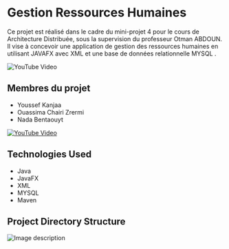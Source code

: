 # Gestion Ressources Humaines

Ce projet est réalisé dans le cadre du mini-projet 4 pour le cours de Architecture Distribuée, sous la supervision du professeur Otman ABDOUN. Il vise à concevoir une application de gestion des ressources humaines en utilisant JAVAFX avec XML et une base de données relationnelle MYSQL .

![YouTube Video](https://i.ibb.co/w7yfR8H/hr.png)


## Membres du projet
- Youssef Kanjaa
- Ouassima Chairi Zrermi
- Nada Bentaouyt

[![YouTube Video](https://i3.ytimg.com/vi/Qh-z617fxnc/maxresdefault.jpg)](https://youtu.be/Qh-z617fxnc)


## Technologies Used

- Java
- JavaFX
- XML
- MYSQL
- Maven

## Project Directory Structure
![Image description](https://i.ibb.co/QJMy8rn/arch.png)









